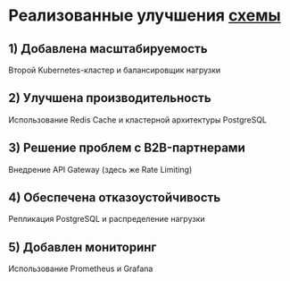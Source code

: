 # Реализованные улучшения [схемы](https://viewer.diagrams.net/?tags=%7B%7D&lightbox=1&highlight=0000ff&edit=_blank&layers=1&nav=1&title=InureTech_%D1%82%D0%B5%D1%85%D0%BD%D0%BE%D0%BB%D0%BE%D0%B3%D0%B8%D1%87%D0%B5%D1%81%D0%BA%D0%B0%D1%8F%20%D0%B0%D1%80%D1%85%D0%B8%D1%82%D0%B5%D0%BA%D1%82%D1%83%D1%80%D0%B0_to%20be.drawio#R%3Cmxfile%3E%3Cdiagram%20name%3D%22InsureTech%20Updated%20Architecture%22%20id%3D%220%22%3E7X1Zd9pI0%2FBv%2BS5yzjMX8dHKcgkI23LcEhjJNtx8BwsshFgcjK3l17%2B1tNidOIsdZ4bJJEitXqtr667qrk96Y5qeLfoPIzEfDCefNGWQftKtT5qmGhUNfjAl45SKVuaEcBENZKZ1QifKhzJRkalP0WD4uJVxOZ9PltHDdmIwn82GwXIrrb9YzJPtbPfzyXarD%2F1wuJfQCfqT%2FdSbaLAcyVGYyjr9fBiFo6JlVZFfpv0is0x4HPUH82QjSW9%2B0huL%2BXzJT9O0MZwg8Aq4cLnTF76uOrYYzpavKiBLPC6zYnDDAYxVvs4Xy9E8nM%2F6k%2BY6tb6YP80GQ6xBgbd1nsv5%2FAESVUgcptHyFjOcmIou37v47URZvVuprIFeso2X1nARTYfL4UKm7Y%2Bq6Pb8aRHIfk%2Bq88fKePocRdbtdfL%2FR7l6NvqsVzkjDmqjpATG2XAOzSwyyLAYTvrL6Hl7gvsST8JVvlXR1jyCvmiKxGmjmNCswHFluwruqSy1OSHfq8isnlQ3%2FiuXt%2Btd9hfhcLlXLzxsDG%2BdRNP%2FAipob4sKnxWY%2B%2FIGLsC7abwjLhjl98EF3dieQk3%2FSVzQ1OqJuVWVbr7d9OtvzQkAebdnv2T%2BC2ffqMKkadsIUC0D6q%2F%2F034OHUrvig6lt0GHFyfwzamyuj0p5SrynzVjNX%2BSX%2BsHqlVUtVwyyopZqWhvNUGHxZ3Eh%2Bf%2B5EkCam8aQeV4wMdoSlpO%2FXm4WEag21z274aT1vwxWkbzGXy%2Fmy%2BX8%2BlGhtokCvHDEiezTsVrjw%2BsX%2BF894uX%2ByhFJKjLFqxBf9n%2FpNf4VTt9fA4%2FafV0CqNptM4drZfVjbub9CnIlah%2FfqUE1vz5Uh%2Fog8zURWY%2BB9PgWYxriWhU88E0iOzzwUPv%2FGre6ti5iOywf3b90NNGSvE%2BmE4mA%2BXieWgpkWjUEtsSGf2N6tP%2BTfrY6lw83WnmxB4bU1sfjdw8Tbq3V3P7rF21YwXyN7V2XgudzEidsVCcRk2%2FHDc1kbcV26qFwuuGoikyp2EYIu9qlJbbm%2FmhH7XUiQX%2BbuSzlctxmDvjLuWnevILa6dcspWvAfVM5pF91nu4O0uqdiRUMQ6zq7gbXea7%2Fac8y2B2%2FdjzlKh325vcTatxr2GHXS19CBpqNrhJJzD%2ByWB6DTC4igEmMbw71Jfx1Y0YiyfXC%2FV23lQvx3EivCAs0kQGfenAWKx2Dn3M4bvmWk0Yh%2F%2Fk5M0c%2Bp%2BJzDBFXpPlu5kY%2B1zeinNZXhV5bHD5MHetNpe3gkR0qLzujCcWp9USh9M014sBflgnwMmzqU5n3NQJzh0jF1agcJ1%2B5oyvqLwYd00novKKyH1Z3lYF9hnKw%2BwYsk%2BZbCdzTqHPDehDLNbpDSOH%2FnE%2FvVCFdpLLcS2lshF9Bzg50GYX%2BtzMt79DXVt1QJ4cYVKD3x7A24Y62wgvA8amOh72zYa%2B%2BSb01yQ88ASkNbFtQ7ZnCq8m24ExeAAv%2BA5zpCI83A7gU%2B4DztsZwANg3QT87XJfI0N1LcS9nsVth5CvCfiGuI35GXeh75mAeoQXQl6o2%2BpCH7G9OHVozrE93xQ8NpgfG%2FrTxPKJg3OK47O62N8U6jFh%2FmR5WwF4yLS2KWGV0RipznYix2AA7gCsmynhiXcN8I1hzm3Vyai8LvJQwqitCq5ThfIGp4lVP%2BFXd30h4RLkXKetYBlISwCHdU6rAaxxjuInYRE9pgJp1xtA2yHTQIfSoJ0Q4IVzFhsu9b0GcxZk3HZNEVbMaZ6vCEVwO54NZWKoR2jOuM3teHGGaU4O2Ij0jmlAKQB%2FqMeHdmoq4AaOURfjIIR6kGYMh%2FuuOV6NyguYP8BpKu9afuo2sHxTcXKAG8yFsPwcymDfAP8DneFu64C1WGciLBh7RnOpwNhCgBfRgfBsgCeOPTaZF9TgGWiI%2BldTHAvxywbYNQFfqE0YSRP6jGkwB9xn4ANEq4hTUH8zpT7nfgpzyLg9Xo05xfFz%2BQDmuB3SOAGfiY4AL5w8pPKAkyrWz7gvTDk3CfAi4N%2BEywnROs4D1CXxH2i1C%2BWbMP62ieOXtKNxWpA4iiBeAHDMGKeR92M7bYAjwh3oGtuxsB%2FEB01Ki6kc4rrE%2F4IXtFPkjYhP2Afn9MFB%2FHYbDA8xHlgb74gJIb1bXeob0EFO4%2BXxAw47lttAmNhUp4u0AHRpWwHOk%2BGMEfcC5Lk4TwbLM6ZjoHeJ6z7ikME8kfpvXI9DGF8zB3zTYMymawEeEG%2FzNcnLAPeQD2M%2B5P1d5meA%2F5AvA76ectmuLixKg%2FxNxDvmg0ATkKYCriMcNtN0GNMN9k8Q70YeibwB%2B9nGNrkdnGscw9g2He4PyMJY0jPgisU8GHDKkDwCcLZJZYEudLfgOx3i%2BTxPxHNY3rggb8R2Hg3GKeuPU8FpijMuYFi0CbImRzrBtG7meiwrAF92xrCZZiseyyPFIbwHHgZ8AmWdA%2FREPAHwRlg4byAPvG4m8VuBPku%2BWDNIlhBMmgaVp%2FmyTcbbMGOab6fIE5jPCwPqR%2FxSiJ5BDqyfgyeUrS7CLUdegnRvE%2F04eVzwagXmOCXaymPmNx7QJsMb5b3OPBDgNbYl%2F20bkqebgM85l0ccCWR5kRCvJZwnvmoSXyWYwditUJUyFHkoykoYm20Qv0TeBroBlY9gbrx2KuWiIghfSMbpUm4CvpxalAb8ZS27Yim7wpT0MuJxNZYpEfAbD%2Fm65HH5FZWH74WMzB2WH1jehHmQsrqrr8qDXOXygYH6HrcfGrK8uW6%2Fy7SL8h%2FlaETlVeCxKstmoSOvoPJWTcprX2G9AsvYGqd1oZ2mhB3JW%2BR7QGOBwbAPYZ64HdcKMgl7wHVb5%2FJxJukgJ54UwbzFhFvAE0S6ykO4CbgxxjyyDZJrKAvtxOV2FddCmKEMEibJmAjwxGpLHg4wl3wO9JLcJXwNpUxpZ476ALop6HrMX5E%2BQH60M%2BZbXeCByIPgO8hZtyF1QZbxOeIY6zo%2BwsGQ5UF%2FJfoBWghSl%2FQbwbpTRnxdQf7B3%2B2UeVwb5wNkEulJqiC%2BgWW6hCMOysm8lnKbIGfypmxT6LIf0OdTySfaCFPsB%2BAiykEah87zBeOAuZa8EWQX6aw5tulIvkg6a4fKK4yXxG81pygPOobk1SbqFLJ90LlHFtI30ITpcHmADX3XUc9gmYFjCjKCNX2P5dibiYP6E%2FIWoIFCXwSeQjxCoN4UreAg9SJYH3l%2BAQfTUag84qpS6PEu8eYQ%2Blwj%2BnVIzpOeb6BsdjsSDt4F6V8gbxWWoZBv3M05H9BxzvIO1kUG4QCuIYhmcGwBwGk1dl2WgXGEUqa0CZ7UNy8wC3koCK%2BwTV9zmkLiFepq1DegyZBgA3BPSQY3DMClri7xhtcoyE9zoWN5Wtes%2BhkUcwi41FTkHKqkixS4vrnmmw3m%2FduriR1VYN18ETlG13usXOqwcs4NXNN%2FY1cF1%2B7D9Jv7KquNZ%2F3E1DZ2qYytfQ2zMG4ka4NHkTTasHWYyssbM1u7HT%2B8tVH5%2FtbG3g7EYzxcBiO5PzFaTidyF2rQfxyt9qmSUbQcPj70afswWfQffn5T5D6aTBrzyXxB%2FdG1StlsatiP5WIeDze%2B3NN%2F8OUBt4IIVmYd%2FsfNI%2FOT1lBOSjr%2BfDIhd4M%2BqJSs7aRWD6ZSFbs5qy9UXKbS8P1AJepOmlbZyWsi%2BhVbStM0RIPfSfx0N1zMhgDVkyiYzxACDws7IAiGi%2FkTggrelv1o9v2d3R9B4fLu1qv6Oqw1Km%2BFtdU9JH1%2BHADbh2dzB2Fm8xnuxwEIBxEAYSe5gPHjcjgLosn%2Fnq9bl825HZ62lP5kHDavn1r90hgYRPfqzAfMLPnV58HI%2FxIblzf5mX6rBG5rELh2NPGCySLsjB4sN7rsn11PO49tNzq96E3aX%2BLHq9PoquJ1bm0xbztQ29fc9dWyeVodOLeAOKfzO3fWaVUb%2Fnx4GS%2Ft08vKlwvjfhJc9pyKM1peXURWkj7el6%2BTUft8XBvNoob17LjOKFIM%2F%2B5rP%2B48ufV24yYrBV%2FUkriJlcVVXfOh5turL9ehmHSuEoBqXZ1loxsbHh5huuq3j8aXbug8t5aT%2Bpeni%2BfrWXRrNGfwpZrdpzfXD1aqZQEAul6fP06UuXmflMu%2B0urHY5G7uVH%2F5zARmlWzgl%2BA%2BKNZ6NEu9Wd9nVKX5L6VeDm8X%2B4kXUlUorRtkkb6mCAXqfeDOKQd8p2Z3d413%2BBSxJg624zpDchGN%2FQV2WzQiVqkbRKKumvL%2Bm2UUhjNtvh7abJEbh09b5FQ6esT2sfr9wCLz4%2FkHVCDDOpDuv4GT6H8nRR5v1uJpp2YFahFpt73p9EEGEmttoj6EwI%2BTRw0prOMpM4tQOaQdKhNlguc7eFyOVx8lqgByQpVOYFZ%2B1zAsqainRc5wByzLbEV9UDvYY6r6ifAhoqCz3WFnnV6LtO%2FpvyqlfpTRJDZ3ePDxrhhLnjo2%2BCAZILqdup%2FG9D1U%2Fq3Sf%2FWCayNDUBzurYxDVoxAav8pz8I9l3RsKNUrLSNvkwIgMqR9OtzyHo%2FIc8RSbL1lVwp%2FZhc2eKKReKRIW7rEaXy6%2Fijqb8Ve9zXdo%2BKxFGR%2BIB08%2FIS0thXxt9bydC%2FrWQcFGX3%2FWBbkrGUelECwlTOXiNG10Jwv65aC1BWOesvh0k%2F25AeXPeeUDnKmn8pzZSUPy54jDdwKXlhTjY3Rg5vsBz2MdlyQ%2Fk7vU7QIpaLeNOrRJbf8xrpWTveJtueKOydsu2xsufBAnVslQvQwpST5X7tmdJf990eO55tiLh3tr0LGZydKv0G57q8vVDvzvyqPb3Wejfmc%2B%2BsHdlnzmP%2FtnbQJ6UHkPI8tJ%2FaCttN0P%2BEbNWqoySFrVeXthfIcy3IPj62M1fuUTueb7J93DcF7Tfj%2FqqP9h72IbDiYn%2B1sPcXabjPq4u8Z7HNvGbKPWjDsbrSBhUmQu5hS3sR2VpdqyvtD77pWqeCbLR5mNLecwP33ePUY1%2BKVEITbZaK8JPCPqzyvjxgjgVjwjGj3wrbexKRB5pHNiyyQ5AdQ4xP5djj1GE7ReZaYc5%2BI8HKJuHA2OQeOIyD7BwZj5NttcU4BdsHNLbXBpqTs53R9YK8sM2KMcGByhNm0DjYx4TLd1O2YcY52f9w%2F98KM4%2F9TTJB9gG0z3VTESfY51zkPtQ5EtwW770L3vfPPdo77yZsNwCYeu3EbSaFTUfCTKiuhfbaNsJU2lcClW2ubbJLF3YcGL%2BEH9rlhLS%2F%2BqCHJmQHcr3u2idojH1CG1SQSp%2BiDG0pbC%2FzAQ%2FbvN8P8JV2WMPxCA%2FQ%2Fq9KPwqYW%2FJJkWlkpzfQPir3%2B03HQ98ptJ%2BjnwzbV1wLbcKbaT7bVBVhsA8D2Yx19N1A%2B9pmnQ7Vyf4UaPt3N9Kg74hDKtvk0DfAT1d%2BMlYg%2FYLaRRqMcW2LAFoUZA%2ByQk3ig4YcgG1g6N%2FC9mIB%2BCf9IRTB8NQR3sV8uB75daB9JIf6TJ7jGJ7bbDvKm7lQCDcSwO1M2pgN4Z0KtnMyPqIPiWv5WB7pRiN7GfpwecLwqM%2BhIv0noO%2B2xEsb%2BEMofa2ahoO4FBnS5oe27WZKbVNasE7zBfs6eG1pL4rRVid9HWKT%2BtNg%2BmF4hYkrx0P0g75j6D%2FiNaUtq6A%2FtAe1yWfNJfxBPzj83lTZXygEnAbehbyvgXymLX24IL%2FHvM%2Bxaqr0VUvhHWhmi3%2F2PW%2BzP230SSr6o8FcFD4A%2Btq%2BteJ7iWuhjZ%2FsW7K8vxoP2sfWvDREHw4eD84l45y6Dw%2F0J5Dtk%2B2%2F8EXzZftIj7J9trPnkh732kd6XPPtmsG%2BGz75Ikm%2Bm%2B%2B3L8f%2FB2xppW0rRPkPG8%2BMfW%2Fu4%2B7Bcffgg62Etpc%2BaunPbxcccqf%2FiNsFl%2FP%2BALLA2r0%2FC2BSjhsG%2Fxky0bQ%2FvUNgHg%2BdvNOhk9NuAsuHzcMh6Ky%2FkU%2BQQ9j1GOva2ToY40JDaLTNQAo9%2FE66uOWwU762mTcp6ruBMfamk8c7GJ%2Bd%2B6CMX5xdRfZzK%2BqOh2fNcuu8PhqchXJRTw6z6GiWgdKt8yImlspfkMOiziBnSFKAceFi66jE2xYeoPALpVY6sccZ5MetCumwS05VJi%2BQ%2BYCI0wzlgYJrUIDthBdgTdOJkw1H3xo6ROMCIlt9n3TJcYvbJkfthBbp0qELxi3zoRNi%2BMSLZDrMonVIUQ4MhxYQ7BjsehNaNMFiQVktPP0QF36ZoG8%2BOdLzoto2cSGKzs%2FSIRCU2t7GlsuF3j%2BbKL3OBowZFwGP34a1aMXxseJ4YaWyx1q0yolZVg2tUvyr73Oal%2FL8fs5TOaq1R7X2Y8trtbxtSdbL%2B0S10mC31FrlrdRas%2FpttfY%2F6QFizx6fFkNvGIyOrjM%2FBLhZfyq9Z4%2FLi38fuzLUV7Ir03gjblU65Bi4gzzsVPzq0a9uBurfFTUo34TKDgs392Gia4dYuK6flL9xU8GvwUX9PlyOy67jsuu47HrfZde3mdjrbQg6nthQV3%2B2WVCldKIaG9dClfYXauWTUtU0Vn%2FMA%2Bu0w1l%2BP6fSjvrmXu%2B%2FrM7IFOO4W%2FzkRu1%2FHZTB5OkRVUMY3O%2FVQafRYEAXG%2F2QDlr%2BpZ2HWa9%2Bac1rodW8aim53rGz8TBROv5V2IEu1i%2BfqrHozW8vR4lTdSFh%2BRTXJgvn4SJUO7l1brRvYJCQ2%2BmGPS8e1ww%2FTi788Ox2hpK4ZN2q%2BeX9dJ5NB7dztZyOzHx6dVFqG1r9pnEfaPOL%2B0FtgRsdAKZ6rVVt3JXdC%2F0cKtUuztRz5yyHx4oRT7xR67oRQM%2F3V%2F9yaH9Y9%2F1NjLgKTHLzz4HtdrV0opc2%2FpT3eS0ybH3zIr%2B34rX717j97OJob0vMGVgGbYmpLdduTx%2FV2VfsrHZabz5cnxpfS371Cd6s%2BelF2hqMpzgUxQjckhnUrUttPgfaP%2B%2BcLWu3SjALrkF7a365yRbhld3NWs3xfDQZtXtX4aJ8%2FRQ83rWixnnpy%2BI5SbSqq4AgNtuV24t%2Bp98Kvs7q2U1SjbXkxuldnYrzUY7iuTPBbbFRzbPS%2BliPn2%2BSvB80HLXVOb09b36tX14FT6eNymxx1%2FXm4ezL%2FXg%2BKZlnHceeaZXOpdkZn91rw%2FtLza%2BLxFVnN1k80YU6zdOLSnQHgxn2zuPFWWVslK%2FE3X1Nvel8uQlalfvqU%2Bd0mfWmvfNe5SBBACs0tYpGjo3%2F7fXlr6yklA3yeasDm6W3cHc9rqqOq6rjqup9jVnl0radXK%2FsC%2B4PZcwqmS9L7qMx62jM%2BgjSu1TorStj1gFt%2BH2NWaXScXPhaMw6GrOOxqzvsytDfSW7ejtj1it85d7amGVqO0zc3IfKHzBnveJ%2Bp%2BPC67jwOi68PoI5q%2FwCM%2FpPmLOO7lNHc9a7mLO036uFHs1Z%2Fz5z1g8z4r%2FLnFUcnDyas47mrL%2BAxj6MGat8dA48rqZWqynMczj4z%2FjubJIcvrhFXkvTMVIZhEXjoD42BR%2BQF1LgCiXhy1Lw0o66xZf%2BU39DCr5AvxjAYCQoaA8d%2FL%2ByOIAPXxLBl8LT%2BFMZSIMunCjS6GJxvmRCk%2B%2BGvMRcowscNvp4g30u8vl86QjVqQi6NEVebk4Xj2AACQ6gIf9i0BMO%2BpO6RUAgXsUVgYhyWT4TvuDAQvJyDLrMPzNUvoCgJgMk%2BTLARlvhgCSBvKCgjRf6EwwZdnRRBAY20Ivn4mISzm%2FLC%2Bn5whI5RnkZuUg5gAVefhIWQWX48vSGvPCGV4vFpTYyP65A2zLYgcwfrQISyIsgfBkcBb7LgDBOtpkHx0QBkTAghMaBT%2FBilyIwQxNXp3RZhcOXrGMek4O7YEAZ7q%2BDQTMaMkCDVZMBlpoZr7iLIBPUhxVeuOt%2BIj3Jsdk6lwFYRMWlI7GJ8KJLYZqhAXSjwqo7h18F0uliFfludKzJjfAGr189%2F4Ytyt14n3pp3yPCPGCWfLPTvOVvOBAdzZBHM%2BRH2NffPQN%2FyI3ona%2BKKB%2FyG%2FqIV0VcDQfR48YGwvGCiH85cRia%2BTrieDuRsh8E4feEFp5B7zi2sKKsEji4sFEuFQnr6ML0lm2%2B7cYXLqIVY5xy49NmtGKjUvr0ftGKCynM8WJfsUHy1uFzTUXZwaqdKl4dxRjjzGxVZRpvFsX4IMgq%2B3tKvzXS9RvjztuHL9%2B7%2FfynJ1vXvoM1bz3Vx22Q4zbI79gGwTiaaKyVcU1DV8bzxCUxjgWXoddjW%2BnA0hV%2BE%2FjNoG8mG3h7HM9YbjPI%2BGx0nykbeK9u3FM0DuPSdWCL8SksQ69t4fFy1POaHOPVgiWwN7qhe14xphhvPRRbA7yUprs2aSmdYj%2B4bbwDk%2BPguRyjOeW2cYvilGPzRUU655V1IHxTrMPlsVIcUo5XaePyG9ve7Nu7Lp1NtXJi6Oubs9UtVlM%2BcNv8u965WDkupI8L6Q%2B%2BVgDyOVE2%2F9u%2Bt7Ss79PQO6%2BrK%2FvrapDJy3Ax7LQvIf1q%2BDABlD8uRv9OBKu%2BEsHebG1aOeQ%2BftQQjxriUUP8%2BzVEXUMN8YOpheWjWnhUCz%2B21NaMD68W7p8W2FILRZ9dKI9a4d%2BIX39eK%2Fx9YZv%2F8tn%2FDbOtVrc3gcuqvje9hnHIW65UfqP5rb6PW6l4sNGt9HHTrfTLN91KHe1hrp6DEHT6tefnunv69apZnY%2FDm69P3XCM8Yiuzp1OqFVqM9UbBY93zq5baX5qPjWSybBVYbfSAbqVigcvrLjWtFLxJiyGxyCGW9Mv1X6j1R6NpiO1exWIryOjdzmN%2FMXFV2U6L%2BcPT2H5y9BrzzX%2FoRZPBxenlYfeuFVutSZ3jdrUaPXzRa%2FdKU%2F7eS%2BZ4hLltPr8uMiurRuvUp3HznPYXYx6notyuQV%2F9YuGZoJeWskOe1r%2FpY6l%2B0TyTa7yY46k700ah0wm%2F%2FUjGb98puU7esjxZMbHPZnxGyRgafte%2FfKByDaaauxTufZW7uHV%2FU2uo37z07sMlW39pqrtT%2B97M%2FH3uQXuqN8c9ZsDXOVj6zd%2F8oK3f%2FP%2BflNsxyHejlHM%2B%2FaxwN%2BNfLuxjSnusLVTLtnKh9EeNyM6RkIV4zC7irvRZb7bf8pzMPpwV0sfgsN7%2FTG8O26Do7nSPjdFpxzdUKRfTxjtPORoq7Rv3sSIxQbvcXezdRoeZMDDGMLcTOP9%2FlDFwwzYBkXCXOVvmvIwBUW1pEMoHSMVObZtP7nQDkY75oMXce7y4RRZhyjq4Pr5wEoirGvbpTpi020KPGySCI%2BiKud09QFdj1DTHC9IZb0GX5lQyzF6q0zToB4L6oGytkmHXSJs16bItQgLihBMfYS8nRpGPTVduq6BD4mg%2FYJhGpuy3wxTjCK7hinDCtOsIJUwzddpBUwxQuk6rcNtaHzIhqMROzR2v4BLcWAJDxJJuDTDom08%2FEF9bIqNb9gfYRSwJrtJp6gTx8n2FG6%2F6NPIIlhbtrHO38bIwImDUZz5EAzAJeQ0i%2BmCosnCnLdzrK%2BJcC%2Fax0jXDEsPaY36aWK01wOw7HveBl5SZGHfkNdP5DC2jTnBNIIFzb0Yr9IkPkB%2BayOtGWYU8TimQ0CMbx7BVZEHmfIVbPlgFuOs7APaxGwZ%2BVfajcxVBFiuAyMVy2jM1N6qDwQTD%2BqU9inIn7F9CXG2rcl6DTxMRvDOZURahKkXr2AqNiMSRwV%2BdosDRCZGCt6geT5ktoapxMuahCnRtSE4wnMxDybBwKvlm3grcSAR1OemwleYEN7As2NLutZXuMtzQrghcQ8PZ23UvZnWzJ28hoeXONKzIoguV1eVeEJf4S9HeSZ8LNrkQ3MreFPfJLwzlyI8E18qxqM5GHWZ6kX%2BgWkwLuLbmOabjo%2F8BaOex2i3TDjSc1zgqiLtoRi9OpV8YxOuejEO9%2FQXI%2Fb%2BqnpSnJXXTjRz%2F5R7cepkfxvzXS2JVfMPajL%2FKdeFD6nasNsBkBaKfAxUD6QH4sKiwNd4%2FpJZdA6iiFgukF5kADukm42A7EEceVKEcZ5Uiic638tnUYs8JCqJHQCb5TO5WVEfnVXN120H6zyNVX3KpgvGQBs9DM78F8cE9YKaEUjWXANxd2XRGeJc0HldChZPLiJ4A1IX5irkMZPYvGJXinGgkRtFg8%2F7gsiUZ2lB%2FRlz8HpgPyzW8VwrqG48Zj%2BD%2BSmCwSc8VgxOT8HFTa4DzzoXZ26bCov6WuFuAWLFz9ntAft%2FjX2Xwci7Cve5lshzzBmI3iItdXJ5dhVUKOe7LDA4O1X6DVZWWRECIVeczrVsPE2ModAVkQfFKd7VaWUnx5PFdrYazfiCIOyCkkSOHhEKl0AFpS7lk7WAsYAJpNygYsgh40Hp8zVU3BzI49Iou08gkEgBZIUrRIUCn812zkqwk3dTKQgymDlNOsegYEMsRkcVhRXaNtWHwr84jS2sIDw01tdh188vBvg0c4xCnE5UOx5yjSYLzYhPLjt5Ed4%2B1IVFSj3DA%2FvuozMOKD0eKqKkDCWszBWh7Gt8Eh7zMWxkXsSMOEWFlGBOTkEji%2FpjhagEoIJaCFvKJwh7qa5MOhIBx%2FGl4iB0phakUsANhmFOyjtivAXz3KQT27rj2fJkt68KapPuLDPkCXBNLg5yVL4AYxnHrLA4CQ%2FzUpMLlZrh5D0u74UJzWVkALcITS4P48B5BaXEsUJZZwCcjxVtZ2xDn0gx13CBxXUGGt0egLcIWDVd1gn42JULGzvh2wcQp9vaWjFqy%2FKhwuWh%2FjxWZXkdlXT%2B3lVcL9hoPyGHKZcUMDpFrwqvh%2FfEramcFFSAKyhdfJOBoQLt0Z1wazqr08l75DYrrsw3Csi8zXTNNZrMcTkvKtUK9sVGWDNemYyDfo63KvAYSMmT%2BVZ9%2BxWnq9%2BkSqkl0KVKH0t%2F%2Bk%2FcOFnIkKn5fDf1QZ%2FqPfRuB407PazaqCOwHnJYt9Im8eAM8wGlr%2FWnrHfjKId0FPv8woCywHG%2BU9chObaLn%2FIOSHlXIywsJD5nTEdt1qhIM4iJxxI98U0izPcy0nakA2UsNSL8C4uyppC8lMqmcnGkMr34pDkhLya6i4j2VNaa6EaObHXbCSxc1mWxr37oSnqmWzqwLzHdPKI7kj6pn%2FKWEXpuikJT0jmN2tK5DdS%2B0EEzeJI3j9AGD8uOQD7bCfABg3m1Lcuu5Tv%2Bonz8howj2B9ybl3L0OQ50HuzVkgrrjdddGm6elI2PhanOHTj47%2BOU3yEldbf4CS%2B4kt12z3tAn2HmYO%2FzdDEDQyge9IHeTPrWvDK6YLudGVeY6ge63%2FSAdxW4Dfju2h92uRyrj%2FGBohWLX80WlxFEjjgoPLi%2FRgBgGb5ee02oizCu%2F9BPdAFpfj5hwCpvCrTtlsKJJwPJ89DJOeN7xseMZq8jEN%2B4P7hl9l8MSWXluLbc38R9eE36D88vpAlKXxXIMFQ2CVT2XN22Sk5XzyM%2BjNZZf9pOedkwIPlZ%2Bl0gl9WfifFt2g2IKTCj0oxCvqyXEB999BE0RjZFREz0IL4mW%2FR3%2BsHoM082etGMl8Mtvu%2BaguGexdH0By2ydbUzxL3tvLdrSydu%2FOsmSrP3ubDPxsjGQyD%2BaIvfYe2hjKIHh8mfTnH0Qxdh%2BDh%2F0XTh%2Fli2Z8t5axM5v3lTtFdDyIxn0XL%2BQLHpyn%2Fay2QGkbDp8dP6CyAlZwt%2Bvf9Wf%2BfF69m2ZE32PMXzLUb1ty30%2BeV6km1%2BuLeqKrsswnt0I2IxtvxiX0Z%2FbtvHTEq%2BqetW0fWt5D8yKUj%2B5MkfVC%2Be%2FuHIcf41ndC7N5SplV3pu21F0KY5u7tH0bJOCkuiPnOrRC1xaKfbWSTPg%2Bv7nVxG8WLnVN%2FLX%2Fx%2FlL%2BVfiJw%2FnhgUf4W6%2FAUBXjbehgDBIn65CMsyQn32A8G1RiajtEovzS1TxAdtXiOhWsEK9b0T6939U8Bc19lzgLGnlv4iyVX0ec38cweF3MUYyts4OEGYn5YIg5%2Fg8%3D%3C%2Fdiagram%3E%3C%2Fmxfile%3E)

## 1) Добавлена масштабируемость
Второй Kubernetes-кластер и балансировщик нагрузки
## 2) Улучшена производительность
Использование Redis Cache и кластерной архитектуры PostgreSQL
## 3) Решение проблем с B2B-партнерами
Внедрение API Gateway (здесь же Rate Limiting)
## 4) Обеспечена отказоустойчивость
Репликация PostgreSQL и распределение нагрузки
## 5) Добавлен мониторинг
Использование Prometheus и Grafana
